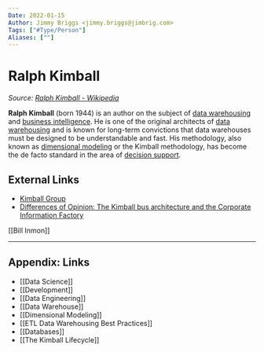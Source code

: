```yaml
---
Date: 2022-01-15
Author: Jimmy Briggs <jimmy.briggs@jimbrig.com>
Tags: ["#Type/Person"]
Aliases: [""]
---
```


# Ralph Kimball

*Source: [Ralph Kimball - Wikipedia](https://en.wikipedia.org/wiki/Ralph_Kimball)*

**Ralph Kimball** (born 1944) is an author on the subject of [data warehousing](https://en.wikipedia.org/wiki/Data_warehousing "Data warehousing") and [business intelligence](https://en.wikipedia.org/wiki/Business_intelligence "Business intelligence"). He is one of the original architects of [data warehousing](https://en.wikipedia.org/wiki/Data_warehousing "Data warehousing") and is known for long-term convictions that data warehouses must be designed to be understandable and fast. His methodology, also known as [dimensional modeling](https://en.wikipedia.org/wiki/Dimensional_modeling "Dimensional modeling") or the Kimball methodology, has become the de facto standard in the area of [decision support](https://en.wikipedia.org/wiki/Decision_support "Decision support").

## External Links

-   [Kimball Group](http://www.kimballgroup.com/)
-   [Differences of Opinion: The Kimball bus architecture and the Corporate Information Factory](http://www.kimballgroup.com/2004/03/differences-of-opinion/)


[[Bill Inmon]]

***

## Appendix: Links

- [[Data Science]]
- [[Development]]
- [[Data Engineering]]
- [[Data Warehouse]]
- [[Dimensional Modeling]]
- [[ETL Data Warehousing Best Practices]]
- [[Databases]]
- [[The Kimball Lifecycle]]